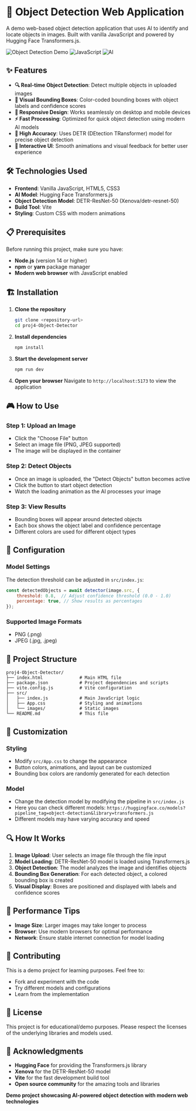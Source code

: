 # 🎯 Object Detection Web Application

A demo web-based object detection application that uses AI to identify and locate objects in images. Built with vanilla JavaScript and powered by Hugging Face Transformers.js.

![Object Detection Demo](https://img.shields.io/badge/Status-Demo-brightgreen)
![JavaScript](https://img.shields.io/badge/JavaScript-ES6+-yellow)
![AI](https://img.shields.io/badge/AI-Transformers.js-blue)

## ✨ Features

- **🔍 Real-time Object Detection**: Detect multiple objects in uploaded images
- **🎨 Visual Bounding Boxes**: Color-coded bounding boxes with object labels and confidence scores
- **📱 Responsive Design**: Works seamlessly on desktop and mobile devices
- **⚡ Fast Processing**: Optimized for quick object detection using modern AI models
- **🎯 High Accuracy**: Uses DETR (DEtection TRansformer) model for precise object detection
- **🔄 Interactive UI**: Smooth animations and visual feedback for better user experience


## 🛠️ Technologies Used

- **Frontend**: Vanilla JavaScript, HTML5, CSS3
- **AI Model**: Hugging Face Transformers.js
- **Object Detection Model**: DETR-ResNet-50 (Xenova/detr-resnet-50)
- **Build Tool**: Vite
- **Styling**: Custom CSS with modern animations

## 📋 Prerequisites

Before running this project, make sure you have:

- **Node.js** (version 14 or higher)
- **npm** or **yarn** package manager
- **Modern web browser** with JavaScript enabled

## 🏗️ Installation

1. **Clone the repository**
   ```bash
   git clone <repository-url>
   cd proj4-Object-Detector
   ```

2. **Install dependencies**
   ```bash
   npm install
   ```

3. **Start the development server**
   ```bash
   npm run dev
   ```

4. **Open your browser**
   Navigate to `http://localhost:5173` to view the application

## 🎮 How to Use

### Step 1: Upload an Image
- Click the "Choose File" button
- Select an image file (PNG, JPEG supported)
- The image will be displayed in the container

### Step 2: Detect Objects
- Once an image is uploaded, the "Detect Objects" button becomes active
- Click the button to start object detection
- Watch the loading animation as the AI processes your image

### Step 3: View Results
- Bounding boxes will appear around detected objects
- Each box shows the object label and confidence percentage
- Different colors are used for different object types

## 🔧 Configuration

### Model Settings
The detection threshold can be adjusted in `src/index.js`:

```javascript
const detectedObjects = await detector(image.src, {
    threshold: 0.8,  // Adjust confidence threshold (0.0 - 1.0)
    percentage: true, // Show results as percentages
});
```

### Supported Image Formats
- PNG (.png)
- JPEG (.jpg, .jpeg)

## 📁 Project Structure

```
proj4-Object-Detector/
├── index.html              # Main HTML file
├── package.json            # Project dependencies and scripts
├── vite.config.js          # Vite configuration
├── src/
│   ├── index.js            # Main JavaScript logic
│   ├── App.css             # Styling and animations
│   └── images/             # Static images
└── README.md               # This file
```

## 🎨 Customization

### Styling
- Modify `src/App.css` to change the appearance
- Button colors, animations, and layout can be customized
- Bounding box colors are randomly generated for each detection

### Model
- Change the detection model by modifying the pipeline in `src/index.js`
- Here you can check different models: `https://huggingface.co/models?pipeline_tag=object-detection&library=transformers.js`
- Different models may have varying accuracy and speed

## 🔍 How It Works

1. **Image Upload**: User selects an image file through the file input
2. **Model Loading**: DETR-ResNet-50 model is loaded using Transformers.js
3. **Object Detection**: The model analyzes the image and identifies objects
4. **Bounding Box Generation**: For each detected object, a colored bounding box is created
5. **Visual Display**: Boxes are positioned and displayed with labels and confidence scores

## 🚀 Performance Tips

- **Image Size**: Larger images may take longer to process
- **Browser**: Use modern browsers for optimal performance
- **Network**: Ensure stable internet connection for model loading

## 🤝 Contributing

This is a demo project for learning purposes. Feel free to:
- Fork and experiment with the code
- Try different models and configurations
- Learn from the implementation

## 📝 License

This project is for educational/demo purposes. Please respect the licenses of the underlying libraries and models used.

## 🙏 Acknowledgments

- **Hugging Face** for providing the Transformers.js library
- **Xenova** for the DETR-ResNet-50 model
- **Vite** for the fast development build tool
- **Open source community** for the amazing tools and libraries

**Demo project showcasing AI-powered object detection with modern web technologies**
